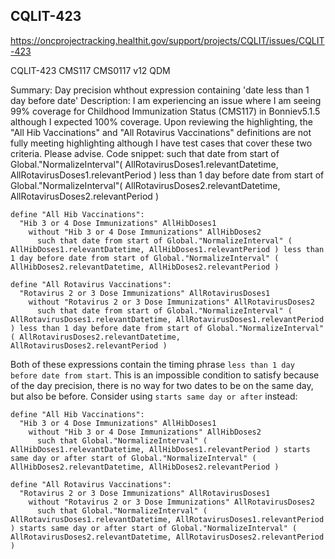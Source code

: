## CQLIT-423

https://oncprojectracking.healthit.gov/support/projects/CQLIT/issues/CQLIT-423

CQLIT-423 CMS117 CMS0117 v12 QDM

Summary: Day precision whthout expression containing 'date less than 1 day before date'
Description: I am experiencing an issue where I am seeing 99% coverage for Childhood Immunization Status (CMS117) in Bonniev5.1.5 although I expected 100% coverage. Upon reviewing the highlighting, the "All Hib Vaccinations" and "All Rotavirus Vaccinations" definitions are not fully meeting highlighting although I have test cases that cover these two criteria. Please advise. 
Code snippet:
such that date from start of Global."NormalizeInterval"( AllRotavirusDoses1.relevantDatetime, AllRotavirusDoses1.relevantPeriod ) less than 1 day before date from start of Global."NormalizeInterval"( AllRotavirusDoses2.relevantDatetime, AllRotavirusDoses2.relevantPeriod )

```cql
define "All Hib Vaccinations":
  "Hib 3 or 4 Dose Immunizations" AllHibDoses1
    without "Hib 3 or 4 Dose Immunizations" AllHibDoses2
      such that date from start of Global."NormalizeInterval" ( AllHibDoses1.relevantDatetime, AllHibDoses1.relevantPeriod ) less than 1 day before date from start of Global."NormalizeInterval" ( AllHibDoses2.relevantDatetime, AllHibDoses2.relevantPeriod )
```

```cql
define "All Rotavirus Vaccinations":
  "Rotavirus 2 or 3 Dose Immunizations" AllRotavirusDoses1
    without "Rotavirus 2 or 3 Dose Immunizations" AllRotavirusDoses2
      such that date from start of Global."NormalizeInterval" ( AllRotavirusDoses1.relevantDatetime, AllRotavirusDoses1.relevantPeriod ) less than 1 day before date from start of Global."NormalizeInterval" ( AllRotavirusDoses2.relevantDatetime, AllRotavirusDoses2.relevantPeriod )
```

Both of these expressions contain the timing phrase `less than 1 day before date from start`. This is an impossible condition to satisfy because of the day precision, there is no way for two dates to be on the same day, but also be before. Consider using `starts same day or after` instead:

```cql
define "All Hib Vaccinations":
  "Hib 3 or 4 Dose Immunizations" AllHibDoses1
    without "Hib 3 or 4 Dose Immunizations" AllHibDoses2
      such that Global."NormalizeInterval" ( AllHibDoses1.relevantDatetime, AllHibDoses1.relevantPeriod ) starts same day or after start of Global."NormalizeInterval" ( AllHibDoses2.relevantDatetime, AllHibDoses2.relevantPeriod )
```

```cql
define "All Rotavirus Vaccinations":
  "Rotavirus 2 or 3 Dose Immunizations" AllRotavirusDoses1
    without "Rotavirus 2 or 3 Dose Immunizations" AllRotavirusDoses2
      such that Global."NormalizeInterval" ( AllRotavirusDoses1.relevantDatetime, AllRotavirusDoses1.relevantPeriod ) starts same day or after start of Global."NormalizeInterval" ( AllRotavirusDoses2.relevantDatetime, AllRotavirusDoses2.relevantPeriod )
```
